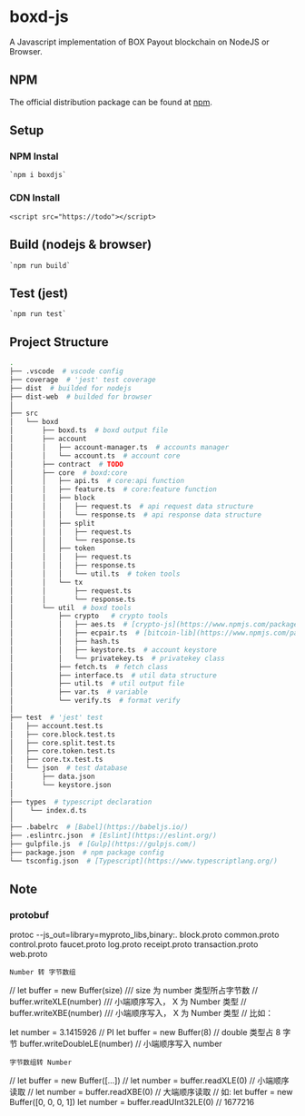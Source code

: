# boxd-js

A Javascript implementation of BOX Payout blockchain on NodeJS or Browser.

## NPM

The official distribution package can be found at [npm](https://www.npmjs.com/package/boxdjs).

## Setup

### NPM Instal

```
`npm i boxdjs`
```

### CDN Install

```
<script src="https://todo"></script>
```

## Build (nodejs & browser)

```
`npm run build`
```

## Test (jest)

```
`npm run test`
```

## Project Structure

```bash
.
├── .vscode  # vscode config
├── coverage  # 'jest' test coverage
├── dist  # builded for nodejs
├── dist-web  # builded for browser
│
├── src
│   └── boxd
│       ├── boxd.ts  # boxd output file
│       ├── account
│       │   ├── account-manager.ts  # accounts manager
│       │   └── account.ts  # account core
│       ├── contract  # TODO
│       ├── core  # boxd:core
│       │   ├── api.ts  # core:api function
│       │   ├── feature.ts  # core:feature function
│       │   ├── block
│       │   │   ├── request.ts  # api request data structure
│       │   │   └── response.ts  # api response data structure
│       │   ├── split
│       │   │   ├── request.ts
│       │   │   └── response.ts
│       │   ├── token
│       │   │   ├── request.ts
│       │   │   ├── response.ts
│       │   │   └── util.ts  # token tools
│       │   └── tx
│       │       ├── request.ts
│       │       └── response.ts
│       └── util  # boxd tools
│           ├── crypto   # crypto tools
│           │   ├── aes.ts  # [crypto-js](https://www.npmjs.com/package/crypto-js) :aes
│           │   ├── ecpair.ts  # [bitcoin-lib](https://www.npmjs.com/package/bitcoinjs-lib) :ecpair
│           │   ├── hash.ts
│           │   ├── keystore.ts  # account keystore
│           │   └── privatekey.ts  # privatekey class
│           ├── fetch.ts  # fetch class
│           ├── interface.ts  # util data structure
│           ├── util.ts  # util output file
│           ├── var.ts  # variable
│           └── verify.ts  # format verify
│
├── test  # 'jest' test
│   ├── account.test.ts
│   ├── core.block.test.ts
│   ├── core.split.test.ts
│   ├── core.token.test.ts
│   ├── core.tx.test.ts
│   └── json  # test database
│       ├── data.json
│       └── keystore.json
│ 
├── types  # typescript declaration
│    └── index.d.ts
│
├── .babelrc  # [Babel](https://babeljs.io/)
├── .eslintrc.json  # [Eslint](https://eslint.org/)
├── gulpfile.js  # [Gulp](https://gulpjs.com/)
├── package.json  # npm package config
└── tsconfig.json  # [Typescript](https://www.typescriptlang.org/)

```

## Note

### protobuf

protoc --js_out=library=myproto_libs,binary:. block.proto common.proto control.proto faucet.proto log.proto receipt.proto transaction.proto web.proto

    Number 转 字节数组

// let buffer = new Buffer(size) /// size 为 number 类型所占字节数
// buffer.writeXLE(number) /// 小端顺序写入， X 为 Number 类型
// buffer.writeXBE(number) /// 小端顺序写入， X 为 Number 类型
// 比如：

let number = 3.1415926 // PI
let buffer = new Buffer(8) // double 类型占 8 字节
buffer.writeDoubleLE(number) // 小端顺序写入 number

    字节数组转 Number

// let buffer = new Buffer([...])
// let number = buffer.readXLE(0) // 小端顺序读取
// let number = buffer.readXBE(0) // 大端顺序读取
// 如:
let buffer = new Buffer([0, 0, 0, 1])
let number = buffer.readUInt32LE(0)
// 1677216

